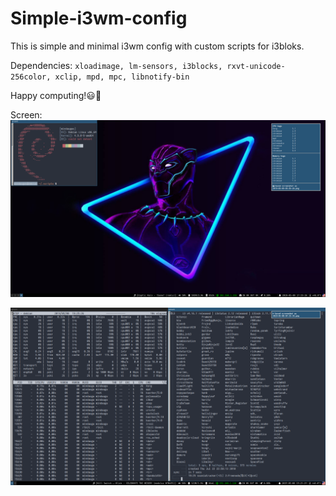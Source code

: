 # Simple-i3wm-config
This is simple and minimal i3wm config with custom scripts for i3bloks.

Dependencies:
`xloadimage, lm-sensors, i3blocks, rxvt-unicode-256color, xclip, mpd, mpc, libnotify-bin`

Happy computing!😃🔬

Screen:
![Screenshot](screen_2.png?raw=true "Bussy")

![Screenshot](screen.png?raw=true "Terminals")